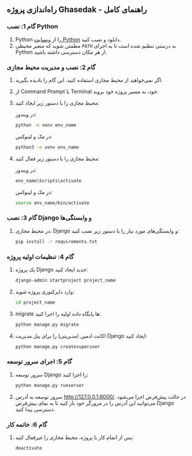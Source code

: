 ## راه‌اندازی پروژه Ghasedak - راهنمای کامل

### گام 1: نصب Python

1. Python را از [وبسایت Python](https://www.python.org/) دانلود و نصب کنید.
2. مطمئن شوید که متغیر محیطی `PATH` به درستی تنظیم شده است تا به اجرای Python از هر مکان دسترسی داشته باشید.

### گام 2: نصب و مدیریت محیط مجازی

1. اگر نمی‌خواهید از محیط مجازی استفاده کنید، این گام را نادیده بگیرید.
2. از Command Prompt یا Terminal خود، به مسیر پروژه خود بروید.
3. محیط مجازی را با دستور زیر ایجاد کنید:
   
   در ویندوز:
   ```bash
   python -m venv env_name
   ```

   در مک و لینوکس:
   ```bash
   python3 -m venv env_name
   ```

4. محیط مجازی را با دستور زیر فعال کنید:
   
   در ویندوز:
   ```bash
   env_name\Scripts\activate
   ```

   در مک و لینوکس:
   ```bash
   source env_name/bin/activate
   ```

### گام 3: نصب Django و وابستگی‌ها

1. در محیط مجازی، Django و وابستگی‌های مورد نیاز را با دستور زیر نصب کنید:

   ```bash
   pip install -r requirements.txt
   ```

### گام 4: تنظیمات اولیه پروژه

1. یک پروژه Django جدید ایجاد کنید:

   ```bash
   django-admin startproject project_name
   ```

2. وارد دایرکتوری پروژه شوید:

   ```bash
   cd project_name
   ```

3. migrate ها پایگاه داده اولیه را اجرا کنید:

   ```bash
   python manage.py migrate
   ```

4. اکانت ادمین (مدیریتی) را برای پنل مدیریت Django ایجاد کنید:

   ```bash
   python manage.py createsuperuser
   ```

### گام 5: اجرای سرور توسعه

1. سرور توسعه Django را اجرا کنید:

   ```bash
   python manage.py runserver
   ```

2. سرور توسعه به آدرس http://127.0.0.1:8000/ در حالت پیش‌فرض اجرا می‌شود. می‌توانید این آدرس را در مرورگر خود باز کنید تا به نمای پیش‌فرض Django دسترسی پیدا کنید.


### گام 6: خاتمه کار

1. پس از اتمام کار با پروژه، محیط مجازی را غیرفعال کنید:

   ```bash
   deactivate
   ```
